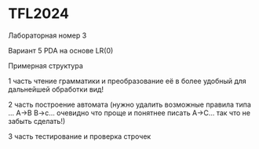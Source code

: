 # TFL2024

Лабораторная номер 3 

Вариант 5 PDA на основе LR(0)

Примерная структура

1 часть чтение грамматики и преобразование её в более удобный для дальнейшей обработки вид!

2 часть построение автомата (нужно удалить возможные правила типа ... A->B B->c... очевидно что проще и понятнее писать A->С... так что не забыть сделать!) 

3 часть тестирование и проверка строчек
